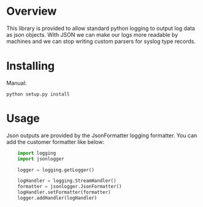 Overview
=======
This library is provided to allow standard python logging to output log data as json objects. With JSON we can make our logs more readable by machines and we can stop writing custom parsers for syslog type records.

Installing
==========

Manual:

    python setup.py install

Usage
=====

Json outputs are provided by the JsonFormatter logging formatter. You can add the customer formatter like below:

```python
    import logging
    import jsonlogger

    logger = logging.getLogger()

    logHandler = logging.StreamHandler()
    formatter = jsonlogger.JsonFormatter()
    logHandler.setFormatter(formatter)
    logger.addHandler(logHandler)
```
